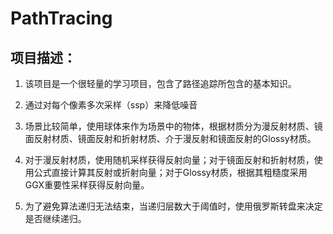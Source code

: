 # PathTracing
## 项目描述：

1. 该项目是一个很轻量的学习项目，包含了路径追踪所包含的基本知识。

2. 通过对每个像素多次采样（ssp）来降低噪音
3. 场景比较简单，使用球体来作为场景中的物体，根据材质分为漫反射材质、镜面反射材质、镜面反射和折射材质、介于漫反射和镜面反射的Glossy材质。
4. 对于漫反射材质，使用随机采样获得反射向量；对于镜面反射和折射材质，使用公式直接计算其反射或折射向量；对于Glossy材质，根据其粗糙度采用GGX重要性采样获得反射向量。
5. 为了避免算法递归无法结束，当递归层数大于阈值时，使用俄罗斯转盘来决定是否继续递归。
